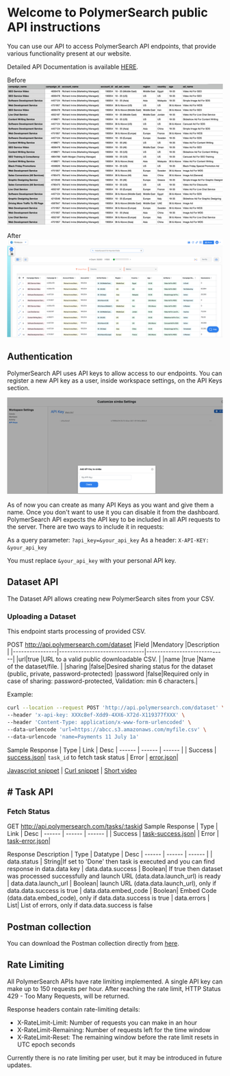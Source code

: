 
# Welcome to PolymerSearch public API instructions

You can use our API to access PolymerSearch API endpoints, that provide various functionality present at our website.

Detailed API Documentation is available [HERE](https://apidocs.polymersearch.com/).

Before
![Raw CSV](https://github.com/PolymerSearch/api-instructions/blob/master/assets/raw_csv.png?raw=true)

After
![Polymer App](https://github.com/PolymerSearch/api-instructions/blob/master/assets/polymer_app.png?raw=true)

## Authentication

PolymerSearch API uses API keys to allow access to our endpoints. You can register a new API key as a user, inside workspace settings, on the API Keys section.

![Creating an API key](https://github.com/PolymerSearch/api-instructions/blob/master/assets/api_key_management.png?raw=true)

As of now you can create as many API Keys as you want and give them a name. Once you don't want to use it you can disable it from the dashboard. PolymerSearch API expects the API key to be included in all API requests to the server. There are two ways to include it in requests:

As a query parameter:  `?api_key=&your_api_key`
As a header:  `X-API-KEY: &your_api_key`

You must replace `&your_api_key` with your personal API key.

## Dataset API

The Dataset API allows creating new PolymerSearch sites from your CSV.

### Uploading a Dataset

This endpoint starts processing of provided CSV.

POST http://api.polymersearch.com/dataset
|Field                |Mendatory                          |Description                         |
|----------------|-------------------------------|-----------------------------|
|url|true           |URL to a valid public downloadable CSV.            |
|name          |true           |Name of the dataset/file.            |
|sharing          |false|Desired sharing status for the dataset (public, private, password-protected)
|password          |false|Required only in case of sharing: password-protected, Validation: min 6 characters.|

Example: 
```sh
curl --location --request POST 'http://api.polymersearch.com/dataset' \
--header 'x-api-key: XXXc8ef-Xdd9-4XX6-X72d-X119377fXXX' \
--header 'Content-Type: application/x-www-form-urlencoded' \
--data-urlencode 'url=https://abcc.s3.amazonaws.com/myfile.csv' \
--data-urlencode 'name=Payments 11 July 1a'
```
Sample Response
| Type | Link | Desc
| ------ | ------ | ------ | 
| Success | [success.json](response/success.json)| `task_id` to fetch task status
| Error | [error.json](response/error.json)|

[Javascript snippet](javascript.js) |
[Curl snippet](curl_sample.sh) |
[Short video](assets/dataset-api.mp4)

## # Task API
### Fetch Status
GET http://api.polymersearch.com/tasks/:taskid
Sample Response
| Type | Link | Desc
| ------ | ------ | ------ | 
| Success | [task-success.json](response/task-success.json)|
| Error | [task-error.json](response/task-error.json)|


Response Description
| Type | Datatype | Desc
| ------ | ------ | ------ | 
| data.status | String|If set to 'Done' then task is executed and you can find response in data.data key
| data.data.success | Boolean| If true then dataset was processed successfully and launch URL (data.data.launch_url) is ready
| data.data.launch_url | Boolean| launch URL (data.data.launch_url), only if data.data.success is true
| data.data.embed_code | Boolean| Embed Code (data.data.embed_code), only if data.data.success is true
| data.errors | List| List of errors, only if data.data.success is false

## Postman collection

You can download the Postman collection directly from [here](PolymerSearch-postman.json).


## Rate Limiting
All PolymerSearch APIs have rate limiting implemented. A single API key can make up to 150 requests per hour. After reaching the rate limit, HTTP Status 429 - Too Many Requests, will be returned.

Response headers contain rate-limiting details:

-   X-RateLimit-Limit: Number of requests you can make in an hour
-   X-RateLimit-Remaining: Number of requests left for the time window
-   X-RateLimit-Reset: The remaining window before the rate limit resets in UTC epoch seconds

Currently there is no rate limiting per user, but it may be introduced in future updates.